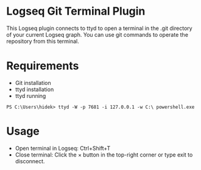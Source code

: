 # Logseq Git Terminal Plugin

This Logseq plugin connects to ttyd to open a terminal in the .git directory of your current Logseq graph. You can use git commands to operate the repository from this terminal.

# Requirements
- Git installation
- ttyd installation
- ttyd running

```
PS C:\Users\hidek> ttyd -W -p 7681 -i 127.0.0.1 -w C:\ powershell.exe
```

# Usage
- Open terminal in Logseq: Ctrl+Shift+T
- Close terminal: Click the × button in the top-right corner or type exit to disconnect.